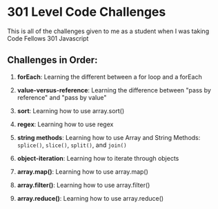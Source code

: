 # 301 Level Code Challenges

This is all of the challenges given to me as a student when I was taking Code Fellows 301 Javascript

## Challenges in Order:

  1. **forEach**: Learning the different between a for loop and a forEach

  2. **value-versus-reference**: Learning the difference between "pass by reference" and "pass by value"

  3. **sort**: Learning how to use array.sort()

  4. **regex**: Learning how to use regex

  5. **string methods**: Learning how to use Array and String Methods: `splice()`, `slice()`, `split()`, and `join()`

  6. **object-iteration**: Learning how to iterate through objects

  7. **array.map()**: Learning how to use array.map()

  8. **array.filter()**: Learning how to use array.filter()

  9. **array.reduce()**: Learning how to use array.reduce()
  

